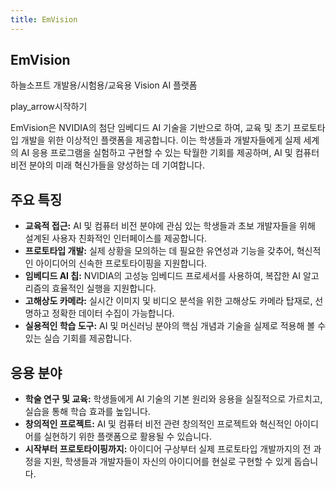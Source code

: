 ```yaml
---
title: EmVision
---
```


## EmVision

하늘소프트 개발용/시험용/교육용 Vision AI 플랫폼

<a onclick="toggleNav()" class="button">
    <span class="material-symbols-outlined">play_arrow</span>시작하기
</a>

EmVision은 NVIDIA의 첨단 임베디드 AI 기술을 기반으로 하여, 교육 및 초기 프로토타입 개발을 위한 이상적인 플랫폼을 제공합니다. 이는 학생들과 개발자들에게 실제 세계의 AI 응용 프로그램을 실험하고 구현할 수 있는 탁월한 기회를 제공하며, AI 및 컴퓨터 비전 분야의 미래 혁신가들을 양성하는 데 기여합니다.

## 주요 특징

- **교육적 접근:** AI 및 컴퓨터 비전 분야에 관심 있는 학생들과 초보 개발자들을 위해 설계된 사용자 친화적인 인터페이스를 제공합니다.
- **프로토타입 개발:** 실제 상황을 모의하는 데 필요한 유연성과 기능을 갖추어, 혁신적인 아이디어의 신속한 프로토타이핑을 지원합니다.
- **임베디드 AI 칩:** NVIDIA의 고성능 임베디드 프로세서를 사용하여, 복잡한 AI 알고리즘의 효율적인 실행을 지원합니다.
- **고해상도 카메라:** 실시간 이미지 및 비디오 분석을 위한 고해상도 카메라 탑재로, 선명하고 정확한 데이터 수집이 가능합니다.
- **실용적인 학습 도구:** AI 및 머신러닝 분야의 핵심 개념과 기술을 실제로 적용해 볼 수 있는 실습 기회를 제공합니다.

## 응용 분야

- **학술 연구 및 교육:** 학생들에게 AI 기술의 기본 원리와 응용을 실질적으로 가르치고, 실습을 통해 학습 효과를 높입니다.
- **창의적인 프로젝트:** AI 및 컴퓨터 비전 관련 창의적인 프로젝트와 혁신적인 아이디어를 실현하기 위한 플랫폼으로 활용될 수 있습니다.
- **시작부터 프로토타이핑까지:** 아이디어 구상부터 실제 프로토타입 개발까지의 전 과정을 지원, 학생들과 개발자들이 자신의 아이디어를 현실로 구현할 수 있게 돕습니다.
